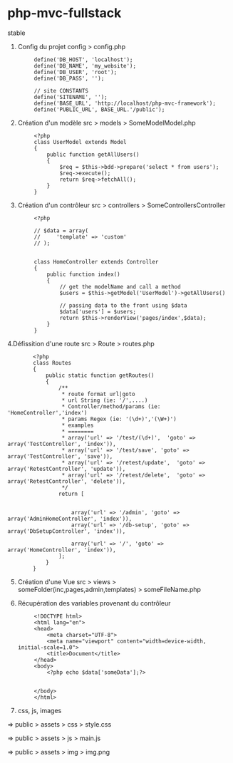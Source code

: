 # php-mvc-fullstack
stable

1. Config du projet config > config.php

            define('DB_HOST', 'localhost');
            define('DB_NAME', 'my_website');
            define('DB_USER', 'root');
            define('DB_PASS', '');

            // site CONSTANTS
            define('SITENAME', '');
            define('BASE_URL', 'http://localhost/php-mvc-framework');
            define('PUBLIC_URL', BASE_URL.'/public');

2. Création d'un modèle src > models > SomeModelModel.php

            <?php
            class UserModel extends Model
            {
                public function getAllUsers()
                {
                    $req = $this->bdd->prepare('select * from users');
                    $req->execute();
                    return $req->fetchAll();
                }
            }
            
3. Création d'un contrôleur src > controllers > SomeControllersController            

            <?php

            // $data = array(
            //     'template' => 'custom'
            // );


            class HomeController extends Controller
            {    
                public function index()
                {
                    // get the modelName and call a method 
                    $users = $this->getModel('UserModel')->getAllUsers()
                    
                    // passing data to the front using $data
                    $data['users'] = $users;
                    return $this->renderView('pages/index',$data);
                }
            }

4.Défissition d'une route src > Route > routes.php

            <?php
            class Routes
            {
                public static function getRoutes()
                {
                    /**
                     * route format url|goto
                     * url String (ie: '/',....)
                     * Controller/method/params (ie: 'HomeController','index')
                     * params Regex (ie: '(\d+)','(\W+)')
                     * examples
                     * ========
                     * array('url' => '/test/(\d+)',  'goto' =>  array('TestController', 'index')),
                     * array('url' => '/test/save', 'goto' =>  array('TestController', 'save')),
                     * array('url' => '/retest/update',  'goto' =>  array('RetestController', 'update')),
                     * array('url' => '/retest/delete',  'goto' =>  array('RetestController', 'delete')),
                     */
                    return [


                        array('url' => '/admin', 'goto' =>  array('AdminHomeController', 'index')),
                        array('url' => '/db-setup', 'goto' =>  array('DbSetupController', 'index')),

                        array('url' => '/', 'goto' =>  array('HomeController', 'index')),
                    ];
                }
            }


5. Création d'une Vue src > views > someFolder(inc,pages,admin,templates) > someFileName.php



6. Récupération des variables provenant du contrôleur


            <!DOCTYPE html>
            <html lang="en">
            <head>
                <meta charset="UTF-8">
                <meta name="viewport" content="width=device-width, initial-scale=1.0">
                <title>Document</title>
            </head>
            <body>
                <?php echo $data['someData'];?>


            </body>
            </html>


7. css, js, images 

=> public > assets > css > style.css

=> public > assets > js > main.js

=> public > assets > img > img.png
